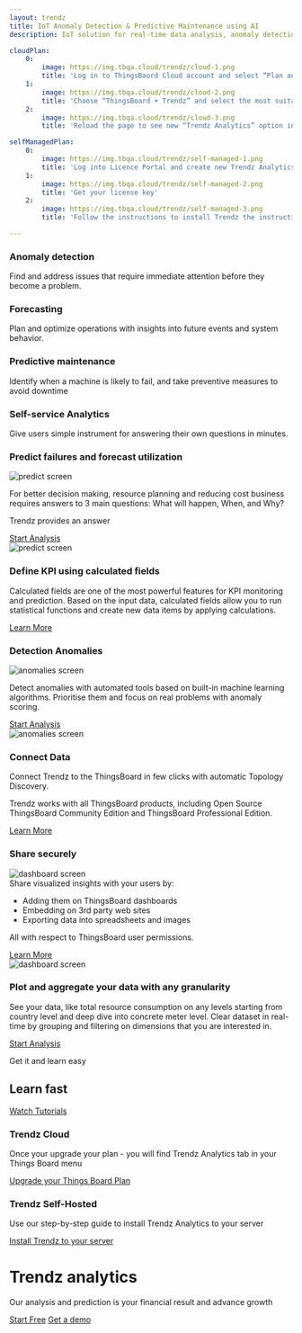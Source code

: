 ```yaml
---
layout: trendz
title: IoT Anomaly Detection & Predictive Maintenance using AI
description: IoT solution for real-time data analysis, anomaly detection, predictive maintenance, and forecasting. Predict asset RUL & time to failure and find root causes.

cloudPlan:
    0:
        image: https://img.tbqa.cloud/trendz/cloud-1.png
        title: 'Log in to ThingsBaord Cloud account and select “Plan and Billing” menu option. Press “Update Plan” button'
    1:
        image: https://img.tbqa.cloud/trendz/cloud-2.png
        title: 'Choose “ThingsBoard + Trendz” and select the most suitable plan for you'
    2:
        image: https://img.tbqa.cloud/trendz/cloud-3.png
        title: 'Reload the page to see new “Trendz Analytics” option in your ThingsBoard Menu'

selfManagedPlan:
    0:
        image: https://img.tbqa.cloud/trendz/self-managed-1.png
        title: 'Log into Licence Portal and create new Trendz Analytics Subscription'
    1:
        image: https://img.tbqa.cloud/trendz/self-managed-2.png
        title: 'Get your license key'
    2:
        image: https://img.tbqa.cloud/trendz/self-managed-3.png
        title: 'Follow the instructions to install Trendz the instructions to install Trendz Analytics to your server'

---
```


<section class="pe-features trendz-features">
    <div>
        <main>
            <div class="content-list">
                <div class="content-block">
                    <h3 class="header">Anomaly detection</h3>
                    <p class="text">Find and address issues that require immediate attention before they become a problem.</p>
                </div>
                <div class="content-block">
                    <h3 class="header">Forecasting</h3>
                    <p class="text">Plan and optimize operations with insights into future events and system behavior.</p>
                </div>
                <div class="content-block">
                    <h3 class="header">Predictive maintenance</h3>
                    <p class="text">Identify when a machine is likely to fail, and take preventive measures to avoid downtime</p>
                </div>
                <div class="content-block">
                    <h3 class="header">Self-service Analytics</h3>
                    <p class="text">Give users simple instrument for answering their own questions in minutes.</p>
                </div>
            </div>
        </main>
    </div>
    <div class="main-bg">
        <main>
            <div class="content">
                <h3 class="header">Predict failures and forecast utilization</h3>
                <div class="mobile-img">
                    <img src="https://img.tbqa.cloud/trendz/predict-screen.png" alt="predict screen">
                </div>
                <p class="text">For better decision making, resource planning and reducing cost business requires answers to 3 main questions: What will happen, When, and Why?</p>
                <p class="accent-text">Trendz provides an answer</p>
                <a href="/docs/trendz/prediction/" class="button try-pe">Start Analysis</a>
            </div>
            <div class="image-block screenshot-block">
                <div class="image-wrapper screenshot" id="prediction">
                    <img src="https://img.tbqa.cloud/trendz/predict-screen.png" alt="predict screen">
                </div>
            </div>
        </main>
    </div>
    <div class="main-bg">
        <main>
            <div class="content">
                <h3 class="header">Define KPI using calculated fields</h3>
                <p class="text">Calculated fields are one of the most powerful features for KPI monitoring and prediction. Based on the input data, calculated fields allow you to run statistical functions and create new data items by applying calculations.</p>
                <a href="/docs/trendz/calculated-fields/" class="button try-pe">Learn More</a>
            </div>
            <div class="image-block">
                <div class="image-wrapper chart-wrapper pie-chart">
                    <div class="donut-chart chart-icon"></div>
                    <div class="sphere chart-icon"></div>
                    <div class="bar-chart chart-icon"></div>
                </div>
            </div>
        </main>
    </div>
    <div class="main-bg">
        <main>
            <div class="content">
                <h3 class="header">Detection Anomalies</h3>
                <div class="mobile-img">
                    <img src="https://img.tbqa.cloud/trendz/anomalies-screen.png" alt="anomalies screen">
                </div>
                <p class="text">Detect anomalies with automated tools based on built-in machine learning algorithms. Prioritise them and focus on real problems with anomaly scoring.</p>
                <a href="/docs/trendz/anomaly/anomaly-detection-overview/" class="button try-pe">Start Analysis</a>
            </div>
            <div class="image-block screenshot-block">
                <div class="image-wrapper screenshot" id="anomalies">
                    <img src="https://img.tbqa.cloud/trendz/anomalies-screen.png" alt="anomalies screen">
                </div>
            </div>
        </main>
    </div>
    <div class="main-bg">
        <main class="accent-circle">
            <div class="content">
                <h3 class="header">Connect Data</h3>
                <p class="text">Connect Trendz to the ThingsBoard in few clicks with automatic Topology Discovery.</p>
                <p class="text">Trendz works with all ThingsBoard products, including Open Source ThingsBoard Community Edition and ThingsBoard Professional Edition.</p>
                <a href="/docs/trendz/connect-thingsboard/" class="button try-pe">Learn More</a>
            </div>
            <div class="image-block">
                <div class="image-wrapper chart-wrapper multiple-chart">
                    <div class="sphere right-sphere chart-icon"></div>
                    <div class="sphere left-sphere chart-icon"></div>
                    <div class="sphere bottom-sphere chart-icon"></div>
                </div>
            </div>
        </main>
    </div>
    <div class="main-bg">
        <main>
            <div class="content">
                <h3 class="header">Share securely</h3>
                <div class="mobile-img">
                    <img src="https://img.tbqa.cloud/trendz/dashboard-screen.png" alt="dashboard screen">
                </div>
                <div class="text">
                    <span>Share visualized insights with your users by:</span>
                    <ul>
                        <li>Adding them on ThingsBoard dashboards</li>
                        <li>Embedding on 3rd party web sites</li>
                        <li>Exporting data into spreadsheets and images</li>
                    </ul>
                </div>
                <p class="text">All with respect to ThingsBoard user permissions.</p>
                <a href="/docs/trendz/embed-visuals/" class="button try-pe">Learn More</a>
            </div>
            <div class="image-block screenshot-block">
                <div class="image-wrapper screenshot" id="dashboard">
                    <img src="https://img.tbqa.cloud/trendz/dashboard-screen.png" alt="dashboard screen">
                </div>
            </div>
        </main>
    </div>
    <div class="main-bg">
        <main>
            <div class="content">
                <h3 class="header">Plot and aggregate your data with any granularity</h3>
                <p class="text">See your data, like total resource consumption on any levels starting from country level and deep dive into concrete meter level. Clear dataset in real-time by grouping and filtering on dimensions that you are interested in.</p>
                <a href="/docs/trendz/data-grouping-aggregation/" class="button try-pe">Start Analysis</a>
            </div>
            <div class="image-block accent-circle accent-circle-center">
                <div class="image-wrapper chart-wrapper line-chart">
                </div>
            </div>
        </main>
    </div>
</section>

<div id="deployment-options"></div>

<div class="main-bg accent-bg">
    <main>
        <div class="title-block">
            <p class="accent-text">Get it and learn easy</p>
            <h2 class="title">Learn fast</h2>
            <div class="btn-container">
                <a target="_blank" href="https://www.youtube.com/playlist?list=PLYEKB_XwLCZIs-_Aoos3CdNIqSYrXk4LN" class="button try-pe">Watch Tutorials<span class="triangle-right"></span></a>
            </div>
        </div>
        <div class="get-started">
            <div class="get-started-container">
                <h3 class="header">Trendz Cloud</h3>
                <p class="text">Once your upgrade your plan - you will find Trendz Analytics tab in your Things Board menu</p>
                <a href="https://thingsboard.cloud/billing" class="link">Upgrade your Things Board Plan</a>
            </div>
            <div class="get-started-container">
                <h3 class="header">Trendz Self-Hosted</h3>
                <p class="text">Use our step-by-step guide to install Trendz Analytics to your server </p>
                <a href="/docs/trendz/install/installation-options/" class="link">Install Trendz to your server</a>
            </div>
        </div>
    </main>
</div>
<div class="main-bg container-center">
    <div class="content accent-circle">
        <h1 class="main-title">Trendz analytics</h1>
        <p class="text">Our analysis and prediction is your financial result and advance growth</p>
        <div class="btn-block">
            <a href="/pricing/?section=trendz-options&product=trendz-self-managed&solution=trendz-pay-as-you-go" class="button accent-btn btn-open">Start Free</a>
            <a href="/products/trendz/trndz-request-demo/" class="button try-pe">Get a demo</a>
        </div>
    </div>
</div>
